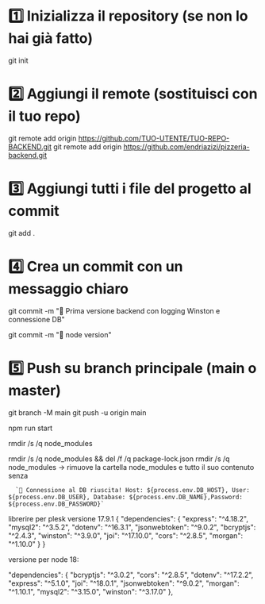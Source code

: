 # 1️⃣ Inizializza il repository (se non lo hai già fatto)

git init

# 2️⃣ Aggiungi il remote (sostituisci con il tuo repo)

git remote add origin https://github.com/TUO-UTENTE/TUO-REPO-BACKEND.git
git remote add origin https://github.com/endriazizi/pizzeria-backend.git

# 3️⃣ Aggiungi tutti i file del progetto al commit

git add .

# 4️⃣ Crea un commit con un messaggio chiaro

git commit -m "🚀 Prima versione backend con logging Winston e connessione DB"

git commit -m "🚀 node version"

# 5️⃣ Push su branch principale (main o master)

git branch -M main
git push -u origin main

npm run start

rmdir /s /q node_modules

rmdir /s /q node_modules && del /f /q package-lock.json
rmdir /s /q node_modules → rimuove la cartella node_modules e tutto il suo contenuto senza

      `💾 Connessione al DB riuscita! Host: ${process.env.DB_HOST}, User: ${process.env.DB_USER}, Database: ${process.env.DB_NAME},Password: ${process.env.DB_PASSWORD}`

librerire per plesk versione 17.9.1
{
"dependencies": {
"express": "^4.18.2",
"mysql2": "^3.5.2",
"dotenv": "^16.3.1",
"jsonwebtoken": "^9.0.2",
"bcryptjs": "^2.4.3",
"winston": "^3.9.0",
"joi": "^17.10.0",
"cors": "^2.8.5",
"morgan": "^1.10.0"
}
}

versione per node 18:

"dependencies": {
"bcryptjs": "^3.0.2",
"cors": "^2.8.5",
"dotenv": "^17.2.2",
"express": "^5.1.0",
"joi": "^18.0.1",
"jsonwebtoken": "^9.0.2",
"morgan": "^1.10.1",
"mysql2": "^3.15.0",
"winston": "^3.17.0"
},
